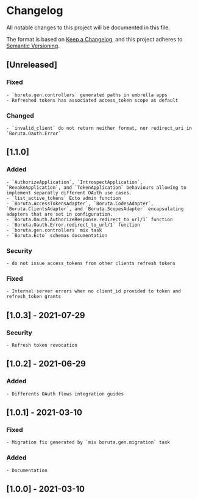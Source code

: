 # Changelog
All notable changes to this project will be documented in this file.

The format is based on [Keep a Changelog](https://keepachangelog.com/en/1.0.0/),
and this project adheres to [Semantic Versioning](https://semver.org/spec/v2.0.0.html).

## [Unreleased]
  ### Fixed
    - `boruta.gen.controllers` generated paths in umbrella apps
    - Refreshed tokens has associated access_token scope as default
  ### Changed
    - `invalid_client` do not return neither format, nor redirect_uri in `Boruta.Oauth.Error`
## [1.1.0]
  ### Added
    - `AuthorizeApplication`, `IntrospectApplication`, `RevokeApplication`, and `TokenApplication` behaviours allowing to implement separatly different OAuth use cases.
    - `list_active_tokens` Ecto admin function
    - `Boruta.AccessTokensAdapter`, `Boruta.CodesAdapter`, `Boruta.ClientsAdapter`, and `Boruta.ScopesAdapter` encapsulating adapters that are set in configuration.
    - `Boruta.Oauth.AuthorizeResponse.redirect_to_url/1` function
    - `Boruta.Oauth.Error.redirect_to_url/1` function
    - `boruta.gen.controllers` mix task
    - `Boruta.Ecto` schemas documentation
  ### Security
    - do not issue access_tokens from other clients refresh tokens
  ### Fixed
    - Internal server errors when no client_id provided to token and refresh_token grants
## [1.0.3] - 2021-07-29
  ### Security
    - Refresh token revocation
## [1.0.2] - 2021-06-29
  ### Added
    - Differents OAuth flows integration guides
## [1.0.1] - 2021-03-10
  ### Fixed
    - Migration fix generated by `mix boruta.gen.migration` task
  ### Added
    - Documentation
## [1.0.0] - 2021-03-10
